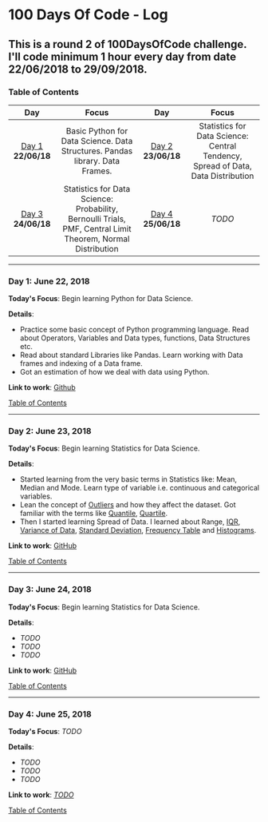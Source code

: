 # 100 Days Of Code - Log
## This is a round 2 of 100DaysOfCode challenge. I'll code minimum 1 hour every day from date 22/06/2018 to 29/09/2018.
<a name="toc"></a>
### Table of Contents 
|Day|Focus|Day|Focus|
|:---:|:-----:|:---:|:-----:|
|[Day 1](#day-1) **22/06/18**|Basic Python for Data Science. Data Structures. Pandas library. Data Frames. |[Day 2](#day-2) **23/06/18**| Statistics for Data Science: Central Tendency, Spread of Data, Data Distribution |
|[Day 3](#day-3) **24/06/18**|Statistics for Data Science: Probability, Bernoulli Trials, PMF, Central Limit Theorem, Normal Distribution |[Day 4](#day-4) **25/06/18**| _TODO_ |



----------
<a name="day-1"></a>
### Day 1: June 22, 2018 

**Today's Focus**: Begin learning Python for Data Science.

**Details**:

 - Practice some basic concept of Python programming language. Read about Operators, Variables and Data types,
 functions, Data Structures etc.
 - Read about standard Libraries like Pandas. Learn working with Data frames and indexing of a Data frame.
 - Got an estimation of how we deal with data using Python.


**Link to work**: [Github](https://github.com/akashgiricse/introduction_to_data_science-analytics_vidhya/blob/master/BasicPythonForDataScience/Basic_Python_For_Data_Science.ipynb)

[Table of Contents](#toc)


----------
<a name="day-2"></a>
### Day 2: June 23, 2018 

**Today's Focus**: Begin learning Statistics for Data Science.

**Details**:

 - Started learning from the very basic terms in Statistics like: Mean, Median and Mode. Learn type of variable i.e. continuous and categorical variables.
 - Lean the concept of [Outliers](https://en.wikipedia.org/wiki/Outlier) and how they affect the dataset. Got familiar with the terms like [Quantile](https://en.wikipedia.org/wiki/Quantile), [Quartile](https://en.wikipedia.org/wiki/Quartile).
 - Then I started learning Spread of Data. I learned about Range, [IQR](https://en.wikipedia.org/wiki/Interquartile_range), [Variance of Data](https://en.wikipedia.org/wiki/Variance), [Standard Deviation](https://en.wikipedia.org/wiki/Standard_deviation), [Frequency Table](http://www.statisticshowto.com/probability-and-statistics/descriptive-statistics/frequency-distribution-table/) and [Histograms](https://en.wikipedia.org/wiki/Histogram).

**Link to work**: [GitHub](https://github.com/akashgiricse/introduction_to_data_science-analytics_vidhya/blob/master/StatisticsForDataScience/StatisticsForDataScience.ipynb)

[Table of Contents](#toc)


----------
<a name="day-3"></a>
### Day 3: June 24, 2018 

**Today's Focus**: Begin learning Statistics for Data Science.

**Details**:

 - _TODO_
 - _TODO_
 - _TODO_

**Link to work**: [GitHub]()

[Table of Contents](#toc)



----------
<a name="day-4"></a>
### Day 4: June 25, 2018 

**Today's Focus**: _TODO_

**Details**:

 - _TODO_
 - _TODO_
 - _TODO_

**Link to work**: [_TODO_]()

[Table of Contents](#toc)